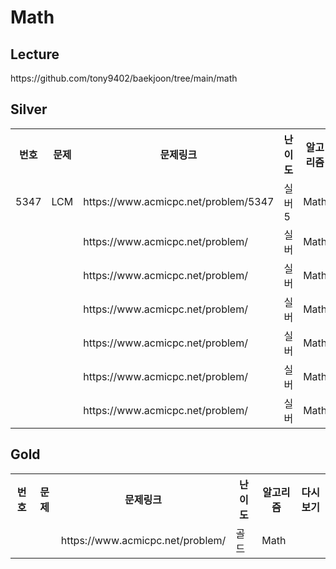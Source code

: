 <h1>Math</h1>

<h2>Lecture</h2>
https://github.com/tony9402/baekjoon/tree/main/math<br>

<h2>Silver</h2>
<table>
    <tr>
        <th scope="col">번호</td>
        <th scope="col">문제</td>
        <th scope="col">문제링크</td>
        <th scope="col">난이도</td>
        <th scope="col">알고리즘</td>
        <th scope="col">풀이링크</td>
    </tr>
    <tr>
        <td>5347</td>
        <td>LCM</td>
        <td>https://www.acmicpc.net/problem/5347</td>
        <td>실버5</td>
        <td>Math</td>
        <td>AGAIN</td>
    </tr>
    <tr>
        <td></td>
        <td></td>
        <td>https://www.acmicpc.net/problem/</td>
        <td>실버</td>
        <td>Math</td>
        <td></td>
    </tr>
    <tr>
        <td></td>
        <td></td>
        <td>https://www.acmicpc.net/problem/</td>
        <td>실버</td>
        <td>Math</td>
        <td></td>
    </tr>
    <tr>
        <td></td>
        <td></td>
        <td>https://www.acmicpc.net/problem/</td>
        <td>실버</td>
        <td>Math</td>
        <td></td>
    </tr>
    <tr>
        <td></td>
        <td></td>
        <td>https://www.acmicpc.net/problem/</td>
        <td>실버</td>
        <td>Math</td>
        <td></td>
    </tr>
    <tr>
        <td></td>
        <td></td>
        <td>https://www.acmicpc.net/problem/</td>
        <td>실버</td>
        <td>Math</td>
        <td></td>
    </tr>
    <tr>
        <td></td>
        <td></td>
        <td>https://www.acmicpc.net/problem/</td>
        <td>실버</td>
        <td>Math</td>
        <td></td>
    </tr>
</table>

<h2>Gold</h2>
<table>
    <tr>
        <th scope="col">번호</td>
        <th scope="col">문제</td>
        <th scope="col">문제링크</td>
        <th scope="col">난이도</td>
        <th scope="col">알고리즘</td>
        <th scope="col">다시보기</td>
    </tr>
    <tr>
        <td></td>
        <td></td>
        <td>https://www.acmicpc.net/problem/</td>
        <td>골드</td>
        <td>Math</td>
        <td></td>
    </tr>
</table>